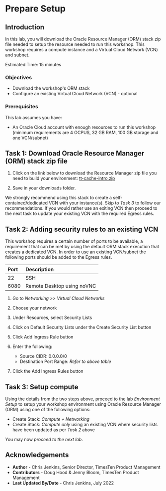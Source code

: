 # Prepare Setup

## Introduction

In this lab, you will download the Oracle Resource Manager (ORM) stack zip file needed to setup the resource needed to run this workshop. This workshop requires a compute instance and a Virtual Cloud Network (VCN) and subnet.

Estimated Time: 15 minutes

### Objectives

-   Download the workshop's ORM stack
-   Configure an existing Virtual Cloud Network (VCN) - optional

### Prerequisites

This lab assumes you have:

- An Oracle Cloud account with enough resources to run this workshop (minimum requirements are 4 OCPUS, 32 GB RAM, 100 GB storage and one VCN/subnet)

## Task 1: Download Oracle Resource Manager (ORM) stack zip file

1.  Click on the link below to download the Resource Manager zip file you need to build your environment: [tt-cache-intro.zip](https://objectstorage.us-ashburn-1.oraclecloud.com/p/7x622_b5P2kJ5NnOo6fEg2u1Ez-UsH1KdO7u-974LcaydzFh6X2TjDv86lEafzGT/n/natdsecurity/b/stack/o/upgr2db19c-mkplc-freetier.zip)

2.  Save in your downloads folder.

We strongly recommend using this stack to create a self-contained/dedicated VCN with your instance(s). Skip to *Task 3* to follow our recommendations. If you would rather use an exiting VCN then proceed to the next task to update your existing VCN with the required Egress rules.

## Task 2: Adding security rules to an existing VCN

This workshop requires a certain number of ports to be available, a requirement that can be met by using the default ORM stack execution that creates a dedicated VCN. In order to use an existing VCN/subnet the following ports should be added to the Egress rules.

| Port           |Description                            |
| :------------- | :------------------------------------ |
| 22             | SSH                                   |
| 6080           | Remote Desktop using noVNC            |

1.  Go to *Networking >> Virtual Cloud Networks*

2.  Choose your network

3.  Under Resources, select Security Lists

4.  Click on Default Security Lists under the Create Security List button

5.  Click Add Ingress Rule button

6.  Enter the following:
    - Source CIDR: 0.0.0.0/0
    - Destination Port Range: *Refer to above table*

7.  Click the Add Ingress Rules button

## Task 3: Setup compute

Using the details from the two steps above, proceed to the lab *Environment Setup* to setup your workshop environment using Oracle Resource Manager (ORM) using one of the following options:

  -  Create Stack:  *Compute + Networking*
  -  Create Stack:  *Compute only* using an existing VCN where security lists have been updated as per *Task 2* above

You may now *proceed to the next lab*.

## Acknowledgements

* **Author** - Chris Jenkins, Senior Director, TimesTen Product Management
* **Contributors** -  Doug Hood & Jenny Bloom, TimesTen Product Management
* **Last Updated By/Date** - Chris Jenkins, July 2022
